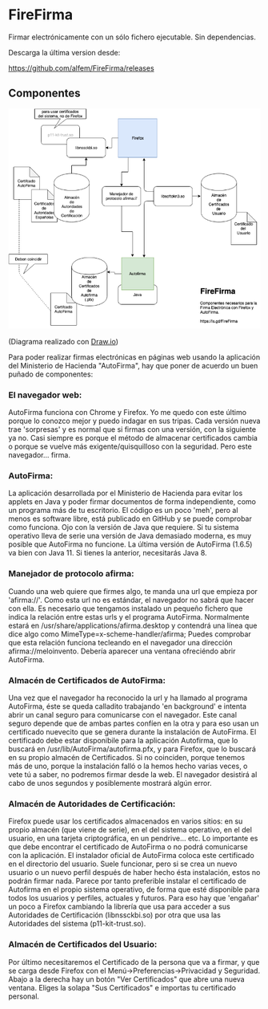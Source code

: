 # FireFirma
Firmar electrónicamente con un sólo fichero ejecutable. Sin dependencias.

Descarga la última version desde:

https://github.com/alfem/FireFirma/releases


## Componentes 
![Diagrama de Componentes](https://raw.githubusercontent.com/alfem/FireFirma/master/Componentes-FireFirma.png)

(Diagrama realizado con [Draw.io](https://www.draw.io/?lightbox=1&highlight=0000ff&edit=_blank&layers=1&nav=1&title=Componentes%20FireFirma#R7Vttc5s4EP41nrn7EA9CvPlj7KR3c9dOO5PLXHvfZBBGDUYU5MS%2BX38SiBcBdnBsg9O5pjO2FgnE7rPP7kryBC7W298SFAefqIfDia552wm8m%2Bg6AA7kH0KyyyVWIVglxJOdKsED%2BRdLoSalG%2BLhVOnIKA0ZiVWhS6MIu0yRoSShL2o3n4bqU2O0wi3Bg4vCtvRv4rEglzq6Xcl%2Fx2QVFE8G1iy%2FskZFZ%2FkmaYA8%2BlITwfsJXCSUsvzbervAoVBeoZd83Ic9V8uJJThifQaQxWr9%2BHD3j%2FO4XN6kxo%2Fvf34MbqB8j2cUbuQbT3Qr5Dece%2BSZf12JrwucMOK7fP7FxWVSXCsk%2FMG1ER03ud0w%2BoEka7RvRKYktis0z%2FUVi68RZfxj%2FhIQhh9i5ArZCwcblwVsHfIWEBNC7tMqoZvI%2B7xhIYmwlHsoefrMRxEmAKhNNbN81jN%2FK7zdq01Q2oiDG9M1ZsmOdykGmNKsEtemI9svNZRIUVAHiCaFSAJzVd66sh3%2FIs13hCmB0TLlH%2BgZtfSaKQl7Uj%2BvqPUMmoJWQ1Om2dIU0DtUZV1KU9BsKQV73OtlkyYsoCsaofC%2Bks4rtWm8VfX5SGkslfUdM7aTFIY42lVV4i1hXzMM6qZsfqtdutvKW2eNnWzkExWzO6x9%2FjJ0k7j4ED4ke6Jkhdkh7cBucyY4RIw8qxM5u20MfRTbRHzuX%2BuNb5mlzKJZWSdrjWgeMBvTPKDFMZzSsU%2B3Lau9QiwojfNw7ZOtsNzcJ2G4oCFNsuHQQ9jxXS5PWUKfcO2K5Tp46V%2BGm4w2iXdSUyk8P%2F7%2Fj8dvs6SpGBLMxg7HujVqkKlFGElje2PMPvKDw5Gf2Zf8zDHJz2z5pvAhP%2FehM9OfiR3P6KI%2FR19CyzqT09gN%2BrM7%2BE8b1G2OqEdInQBfpbu8MD2BLx%2FTDUrIEYz7rvjTBioUIBybQJ0%2BSDjBnicMreEvPQKAp%2BFPcE1CPCSWQ%2FqOuU9jNFnAyRzQEKU%2FKXRnKnLLunG80D9yfVkvL8tofzj010qdsigdqO55J4VPu%2FK5Gjq6DdfIFW5%2BO4uOoqNBueikB5aM65KMz2D%2FFz2Z9dwdJzEPJz2YL%2Ffhj8vXqPAMrAcapWu5Yl7P3UAX75kXW4HUr9dHrsrjrjPBaCS43f2HsNFFh74rJ7eAPTWvzs3bdfB7cpEjQpxfXx57Ayp%2Fmcb%2B9tefFJs6UJHZuXgwLDIN0NLhgIl38f2oNbcbXgfxuKksvBnWbHI4%2F85aX3BCuN4ELs6elDt9k3J91KS81xpBSJYp9Rl9iuA03RveGrgZepfUaCzF6WbPrYiL7ZLq%2Bysen%2FKXEmcuilVJ68eG5mqE8%2ByvLso1HANw80TYDUs2KVPtkN%2FuSgxRKnmn6nc0O4BZT5BHaeo%2BLcn1YlzXVNWWKzDjYRx26LYZQSLvVhwkEoE4RGlK3G76V7dc9MP8f3aubiu9plSzQ6eFrDdTyyd8oSRz%2FoK3jAZvOQ1b5fOXoypzvXojYOnqjfJY1LoRtw3a1brFokN6xIQtswGj%2FI4VqEqdnnDiRLsUzuyeeQbvqSQZ7yXB2LPhNxC4bW0KgQYNw9Ft07GgihzbnJaXdM1%2BK%2B5n01ntn6N6gQ2Uq7NhfGI2hE%2BMs0FeOQSEikuITFzXR%2FYLCE%2Fzi2HybtgOm59QhL%2FzWpzXuFq2EBUnlFGRIYoJ5IU0vBWPFf9HTkQguLZkG3ZVMvsDRERFJT%2F3UBqUausGuaYrGzu8LrWdt2C8dnoRwFoEAlNNg4dDEG9c0GOMng6Tn3QeLZKogLObSyB9o0Vjr9Nu7mGeKSCYuvIYUz1afqF40K5z7vASR1mhSSKXeCRp%2BUS5RIbCkG7Y6%2BwR15AoB9XAOY9pShihkZ5HCOdchY%2BiTmP0mtLoykdbNSV%2FQcQ7bVIkWN1924KrmEtKUobFSiqfrRbRIkSUR0dPXR%2B9auODVtXbNr41qPG7it5c4QEolC1s0zwdWl3tWo%2Bn65hHpYiJLWEtwi5OxW5SmutK4ChEuc3FPbX7ELsskXu5HFSZl0d1UGhCh%2BUh1ekQu0gBY%2BJnRTJNIel05fHPLlVc30YWByhT0a4eHZQpQ%2F2coRSl4kxOtOICs2r9leXTN7q2x6so9wk%2FzJKRgHgep%2Blmcn4G17EaeVrnT0dmHb4DiuPARzgPb1Y%2FxsqDWvWTNnj%2FHw%3D%3D))

Para poder realizar firmas electrónicas en páginas web usando la aplicación del Ministerio de Hacienda "AutoFirma", hay que poner de acuerdo un buen puñado de componentes:

### El navegador web:
AutoFirma funciona con Chrome y Firefox. Yo me quedo con este último porque lo conozco mejor y puedo indagar en sus tripas. Cada versión nueva trae 'sorpresas' y es normal que si firmas con una versión, con la siguiente ya no. Casi siempre es porque el método de almacenar certificados cambia o porque se vuelve más exigente/quisquilloso con la seguridad. Pero este navegador... firma.

### AutoFirma:
La aplicación desarrollada por el Ministerio de Hacienda para evitar los applets en Java y poder firmar documentos de forma independiente, como un programa más de tu escritorio. El código es un poco 'meh', pero al menos es software libre, está publicado en GitHub y se puede comprobar como funciona. Ojo con la versión de Java que requiere. Si tu sistema operativo lleva de serie una versión de Java demasiado moderna, es muy posible que AutoFirma no funcione. La última versión de AutoFirma (1.6.5) va bien con Java 11. Si tienes la anterior, necesitarás Java 8.

### Manejador de protocolo afirma:
Cuando una web quiere que firmes algo, te manda una url que empieza por 'afirma://'. Como esta url no es estándar, el navegador no sabrá que hacer con ella. Es necesario que tengamos instalado un pequeño fichero que indica la relación entre estas urls y el programa AutoFirma. Normalmente estará en /usr/share/applications/afirma.desktop y contendrá una línea que dice algo como MimeType=x-scheme-handler/afirma;
Puedes comprobar que esta relación funciona tecleando en el navegador una dirección afirma://meloinvento. Debería aparecer una ventana ofreciéndo abrir AutoFirma. 

### Almacén de Certificados de AutoFirma:
Una vez que el navegador ha reconocido la url y ha llamado al programa AutoFirma, éste se queda calladito trabajando 'en background' e intenta abrir un canal seguro para comunicarse con el navegador. Este canal seguro depende que de ambas partes confíen en la otra y para eso usan un certificado nuevecito que se genera durante la instalación de AutoFirma. El certificado debe estar disponibile para la aplicación Autofirma, que lo buscará en /usr/lib/AutoFirma/autofirma.pfx, y para Firefox, que lo buscará en su propio almacén de Certificados. Si no coinciden, porque tenemos más de uno, porque la instalación falló o la hemos hecho varias veces, o vete tú a saber, no podremos firmar desde la web. El navegador desistirá al cabo de unos segundos y posiblemente mostrará algún error.

### Almacén de Autoridades de Certificación:
Firefox puede usar los certificados almacenados en varios sitios: en su propio almacén (que viene de serie), en el del sistema operativo, en el del usuario, en una tarjeta criptográfica, en un pendrive... etc. Lo importante es que debe encontrar el certificado de AutoFirma o no podrá comunicarse con la aplicación. El instalador oficial de AutoFirma coloca este certificado en el directorio del usuario. Suele funcionar, pero si se crea un nuevo usuario o un nuevo perfil después de haber hecho ésta instalación, estos no podrán firmar nada. Parece por tanto preferible instalar el certificado de Autofirma en el propio sistema operativo, de forma que esté disponible para todos los usuarios y perfiles, actuales y futuros. Para eso hay que 'engañar' un poco a Firefox cambiando la librería que usa para acceder a sus Autoridades de Certificación (libnssckbi.so) por otra que usa las Autoridades del sistema (p11-kit-trust.so). 

### Almacén de Certificados del Usuario:
Por último necesitaremos el Certificado de la persona que va a firmar, y que se carga desde Firefox con el Menú->Preferencias->Privacidad y Seguridad. Abajo a la derecha hay un botón "Ver Certificados" que abre una nueva ventana. Eliges la solapa "Sus Certificados" e importas tu certificado personal. 



